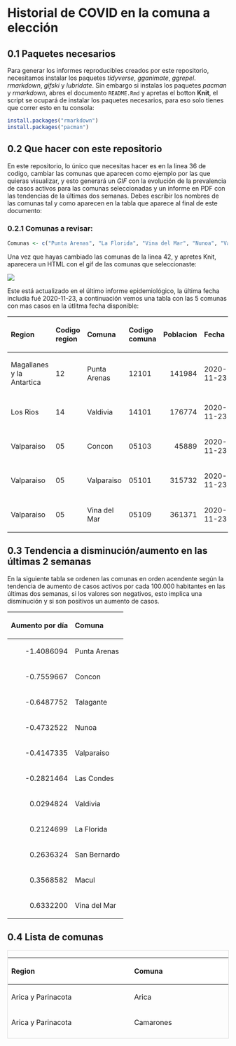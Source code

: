 Historial de COVID en la comuna a elección
================

## 0.1 Paquetes necesarios

Para generar los informes reproducibles creados por este repositorio,
necesitamos instalar los paquetes *tidyverse*, *gganimate*, *ggrepel*.
*rmarkdown*, *gifski* y *lubridate*. Sin embargo si instalas los
paquetes *pacman* y *rmarkdown*, abres el documento `README.Rmd` y
apretas el botton **Knit**, el script se ocupará de instalar los
paquetes necesarios, para eso solo tienes que correr esto en tu consola:

``` r
install.packages("rmarkdown")
install.packages("pacman")
```

## 0.2 Que hacer con este repositorio

En este repositorio, lo único que necesitas hacer es en la linea 36 de
codigo, cambiar las comunas que aparecen como ejemplo por las que
quieras visualizar, y esto generará un *GIF* con la evolución de la
prevalencia de casos activos para las comunas seleccionadas y un informe
en PDF con las tendencias de la últimas dos semanas. Debes escribir los
nombres de las comunas tal y como aparecen en la tabla que aparece al
final de este
documento:

### 0.2.1 Comunas a revisar:

``` r
Comunas <- c("Punta Arenas", "La Florida", "Vina del Mar", "Nunoa", "Valparaiso", "Concon", "Talagante", "San Bernardo", "Macul", "Las Condes", "Valdivia")
```

Una vez que hayas cambiado las comunas de la linea 42, y apretes Knit,
aparecera un HTML con el gif de las comunas que seleccionaste:

![](README_files/figure-gfm/GIF-1.gif)<!-- -->

Este está actualizado en el último informe epidemiológico, la última
fecha includia fué 2020-11-23, a continuación vemos una tabla con las 5
comunas con mas casos en la útlitma fecha
disponible:

<table class="table table-striped table-hover" style="margin-left: auto; margin-right: auto;">

<thead>

<tr>

<th style="text-align:left;">

Region

</th>

<th style="text-align:left;">

Codigo region

</th>

<th style="text-align:left;">

Comuna

</th>

<th style="text-align:left;">

Codigo comuna

</th>

<th style="text-align:right;">

Poblacion

</th>

<th style="text-align:left;">

Fecha

</th>

<th style="text-align:right;">

Activos

</th>

<th style="text-align:right;">

Activos\_por\_100.000

</th>

</tr>

</thead>

<tbody>

<tr>

<td style="text-align:left;">

Magallanes y la Antartica

</td>

<td style="text-align:left;">

12

</td>

<td style="text-align:left;">

Punta Arenas

</td>

<td style="text-align:left;">

12101

</td>

<td style="text-align:right;">

141984

</td>

<td style="text-align:left;">

2020-11-23

</td>

<td style="text-align:right;">

371

</td>

<td style="text-align:right;">

261.29705

</td>

</tr>

<tr>

<td style="text-align:left;">

Los Rios

</td>

<td style="text-align:left;">

14

</td>

<td style="text-align:left;">

Valdivia

</td>

<td style="text-align:left;">

14101

</td>

<td style="text-align:right;">

176774

</td>

<td style="text-align:left;">

2020-11-23

</td>

<td style="text-align:right;">

339

</td>

<td style="text-align:right;">

191.77028

</td>

</tr>

<tr>

<td style="text-align:left;">

Valparaiso

</td>

<td style="text-align:left;">

05

</td>

<td style="text-align:left;">

Concon

</td>

<td style="text-align:left;">

05103

</td>

<td style="text-align:right;">

45889

</td>

<td style="text-align:left;">

2020-11-23

</td>

<td style="text-align:right;">

28

</td>

<td style="text-align:right;">

61.01680

</td>

</tr>

<tr>

<td style="text-align:left;">

Valparaiso

</td>

<td style="text-align:left;">

05

</td>

<td style="text-align:left;">

Valparaiso

</td>

<td style="text-align:left;">

05101

</td>

<td style="text-align:right;">

315732

</td>

<td style="text-align:left;">

2020-11-23

</td>

<td style="text-align:right;">

159

</td>

<td style="text-align:right;">

50.35917

</td>

</tr>

<tr>

<td style="text-align:left;">

Valparaiso

</td>

<td style="text-align:left;">

05

</td>

<td style="text-align:left;">

Vina del Mar

</td>

<td style="text-align:left;">

05109

</td>

<td style="text-align:right;">

361371

</td>

<td style="text-align:left;">

2020-11-23

</td>

<td style="text-align:right;">

165

</td>

<td style="text-align:right;">

45.65945

</td>

</tr>

</tbody>

</table>

## 0.3 Tendencia a disminución/aumento en las últimas 2 semanas

En la siguiente tabla se ordenen las comunas en orden acendente según la
tendencia de aumento de casos activos por cada 100.000 habitantes en las
últimas dos semanas, si los valores son negativos, esto implica una
disminución y si son positivos un aumento de casos.

<table>

<thead>

<tr>

<th style="text-align:right;">

Aumento por día

</th>

<th style="text-align:left;">

Comuna

</th>

</tr>

</thead>

<tbody>

<tr>

<td style="text-align:right;">

\-1.4086094

</td>

<td style="text-align:left;">

Punta Arenas

</td>

</tr>

<tr>

<td style="text-align:right;">

\-0.7559667

</td>

<td style="text-align:left;">

Concon

</td>

</tr>

<tr>

<td style="text-align:right;">

\-0.6487752

</td>

<td style="text-align:left;">

Talagante

</td>

</tr>

<tr>

<td style="text-align:right;">

\-0.4732522

</td>

<td style="text-align:left;">

Nunoa

</td>

</tr>

<tr>

<td style="text-align:right;">

\-0.4147335

</td>

<td style="text-align:left;">

Valparaiso

</td>

</tr>

<tr>

<td style="text-align:right;">

\-0.2821464

</td>

<td style="text-align:left;">

Las Condes

</td>

</tr>

<tr>

<td style="text-align:right;">

0.0294824

</td>

<td style="text-align:left;">

Valdivia

</td>

</tr>

<tr>

<td style="text-align:right;">

0.2124699

</td>

<td style="text-align:left;">

La Florida

</td>

</tr>

<tr>

<td style="text-align:right;">

0.2636324

</td>

<td style="text-align:left;">

San Bernardo

</td>

</tr>

<tr>

<td style="text-align:right;">

0.3568582

</td>

<td style="text-align:left;">

Macul

</td>

</tr>

<tr>

<td style="text-align:right;">

0.6332200

</td>

<td style="text-align:left;">

Vina del
Mar

</td>

</tr>

</tbody>

</table>

## 0.4 Lista de comunas

<div style="border: 1px solid #ddd; padding: 0px; overflow-y: scroll; height:200px; overflow-x: scroll; width:100%;  margin-left: auto; margin-right: auto;" class="table table-striped table-hover">

<table class="table table-striped table-hover" style="margin-left: auto; margin-right: auto;">

<thead>

<tr>

<th style="text-align:left;position: sticky; top:0; background-color: #FFFFFF;">

Region

</th>

<th style="text-align:left;position: sticky; top:0; background-color: #FFFFFF;">

Comuna

</th>

</tr>

</thead>

<tbody>

<tr>

<td style="text-align:left;">

Arica y Parinacota

</td>

<td style="text-align:left;">

Arica

</td>

</tr>

<tr>

<td style="text-align:left;">

Arica y Parinacota

</td>

<td style="text-align:left;">

Camarones

</td>

</tr>

<tr>

<td style="text-align:left;">

Arica y Parinacota

</td>

<td style="text-align:left;">

General Lagos

</td>

</tr>

<tr>

<td style="text-align:left;">

Arica y Parinacota

</td>

<td style="text-align:left;">

Putre

</td>

</tr>

<tr>

<td style="text-align:left;">

Arica y Parinacota

</td>

<td style="text-align:left;">

Desconocido Arica y Parinacota

</td>

</tr>

<tr>

<td style="text-align:left;">

Tarapaca

</td>

<td style="text-align:left;">

Alto Hospicio

</td>

</tr>

<tr>

<td style="text-align:left;">

Tarapaca

</td>

<td style="text-align:left;">

Camina

</td>

</tr>

<tr>

<td style="text-align:left;">

Tarapaca

</td>

<td style="text-align:left;">

Colchane

</td>

</tr>

<tr>

<td style="text-align:left;">

Tarapaca

</td>

<td style="text-align:left;">

Huara

</td>

</tr>

<tr>

<td style="text-align:left;">

Tarapaca

</td>

<td style="text-align:left;">

Iquique

</td>

</tr>

<tr>

<td style="text-align:left;">

Tarapaca

</td>

<td style="text-align:left;">

Pica

</td>

</tr>

<tr>

<td style="text-align:left;">

Tarapaca

</td>

<td style="text-align:left;">

Pozo Almonte

</td>

</tr>

<tr>

<td style="text-align:left;">

Tarapaca

</td>

<td style="text-align:left;">

Desconocido Tarapaca

</td>

</tr>

<tr>

<td style="text-align:left;">

Antofagasta

</td>

<td style="text-align:left;">

Antofagasta

</td>

</tr>

<tr>

<td style="text-align:left;">

Antofagasta

</td>

<td style="text-align:left;">

Calama

</td>

</tr>

<tr>

<td style="text-align:left;">

Antofagasta

</td>

<td style="text-align:left;">

Maria Elena

</td>

</tr>

<tr>

<td style="text-align:left;">

Antofagasta

</td>

<td style="text-align:left;">

Mejillones

</td>

</tr>

<tr>

<td style="text-align:left;">

Antofagasta

</td>

<td style="text-align:left;">

Ollague

</td>

</tr>

<tr>

<td style="text-align:left;">

Antofagasta

</td>

<td style="text-align:left;">

San Pedro de Atacama

</td>

</tr>

<tr>

<td style="text-align:left;">

Antofagasta

</td>

<td style="text-align:left;">

Sierra Gorda

</td>

</tr>

<tr>

<td style="text-align:left;">

Antofagasta

</td>

<td style="text-align:left;">

Taltal

</td>

</tr>

<tr>

<td style="text-align:left;">

Antofagasta

</td>

<td style="text-align:left;">

Tocopilla

</td>

</tr>

<tr>

<td style="text-align:left;">

Antofagasta

</td>

<td style="text-align:left;">

Desconocido Antofagasta

</td>

</tr>

<tr>

<td style="text-align:left;">

Atacama

</td>

<td style="text-align:left;">

Alto del Carmen

</td>

</tr>

<tr>

<td style="text-align:left;">

Atacama

</td>

<td style="text-align:left;">

Caldera

</td>

</tr>

<tr>

<td style="text-align:left;">

Atacama

</td>

<td style="text-align:left;">

Chanaral

</td>

</tr>

<tr>

<td style="text-align:left;">

Atacama

</td>

<td style="text-align:left;">

Copiapo

</td>

</tr>

<tr>

<td style="text-align:left;">

Atacama

</td>

<td style="text-align:left;">

Diego de Almagro

</td>

</tr>

<tr>

<td style="text-align:left;">

Atacama

</td>

<td style="text-align:left;">

Freirina

</td>

</tr>

<tr>

<td style="text-align:left;">

Atacama

</td>

<td style="text-align:left;">

Huasco

</td>

</tr>

<tr>

<td style="text-align:left;">

Atacama

</td>

<td style="text-align:left;">

Tierra Amarilla

</td>

</tr>

<tr>

<td style="text-align:left;">

Atacama

</td>

<td style="text-align:left;">

Vallenar

</td>

</tr>

<tr>

<td style="text-align:left;">

Atacama

</td>

<td style="text-align:left;">

Desconocido Atacama

</td>

</tr>

<tr>

<td style="text-align:left;">

Coquimbo

</td>

<td style="text-align:left;">

Andacollo

</td>

</tr>

<tr>

<td style="text-align:left;">

Coquimbo

</td>

<td style="text-align:left;">

Canela

</td>

</tr>

<tr>

<td style="text-align:left;">

Coquimbo

</td>

<td style="text-align:left;">

Combarbala

</td>

</tr>

<tr>

<td style="text-align:left;">

Coquimbo

</td>

<td style="text-align:left;">

Coquimbo

</td>

</tr>

<tr>

<td style="text-align:left;">

Coquimbo

</td>

<td style="text-align:left;">

Illapel

</td>

</tr>

<tr>

<td style="text-align:left;">

Coquimbo

</td>

<td style="text-align:left;">

La Higuera

</td>

</tr>

<tr>

<td style="text-align:left;">

Coquimbo

</td>

<td style="text-align:left;">

La Serena

</td>

</tr>

<tr>

<td style="text-align:left;">

Coquimbo

</td>

<td style="text-align:left;">

Los Vilos

</td>

</tr>

<tr>

<td style="text-align:left;">

Coquimbo

</td>

<td style="text-align:left;">

Monte Patria

</td>

</tr>

<tr>

<td style="text-align:left;">

Coquimbo

</td>

<td style="text-align:left;">

Ovalle

</td>

</tr>

<tr>

<td style="text-align:left;">

Coquimbo

</td>

<td style="text-align:left;">

Paiguano

</td>

</tr>

<tr>

<td style="text-align:left;">

Coquimbo

</td>

<td style="text-align:left;">

Punitaqui

</td>

</tr>

<tr>

<td style="text-align:left;">

Coquimbo

</td>

<td style="text-align:left;">

Rio Hurtado

</td>

</tr>

<tr>

<td style="text-align:left;">

Coquimbo

</td>

<td style="text-align:left;">

Salamanca

</td>

</tr>

<tr>

<td style="text-align:left;">

Coquimbo

</td>

<td style="text-align:left;">

Vicuna

</td>

</tr>

<tr>

<td style="text-align:left;">

Coquimbo

</td>

<td style="text-align:left;">

Desconocido Coquimbo

</td>

</tr>

<tr>

<td style="text-align:left;">

Valparaiso

</td>

<td style="text-align:left;">

Algarrobo

</td>

</tr>

<tr>

<td style="text-align:left;">

Valparaiso

</td>

<td style="text-align:left;">

Cabildo

</td>

</tr>

<tr>

<td style="text-align:left;">

Valparaiso

</td>

<td style="text-align:left;">

Calera

</td>

</tr>

<tr>

<td style="text-align:left;">

Valparaiso

</td>

<td style="text-align:left;">

Calle Larga

</td>

</tr>

<tr>

<td style="text-align:left;">

Valparaiso

</td>

<td style="text-align:left;">

Cartagena

</td>

</tr>

<tr>

<td style="text-align:left;">

Valparaiso

</td>

<td style="text-align:left;">

Casablanca

</td>

</tr>

<tr>

<td style="text-align:left;">

Valparaiso

</td>

<td style="text-align:left;">

Catemu

</td>

</tr>

<tr>

<td style="text-align:left;">

Valparaiso

</td>

<td style="text-align:left;">

Concon

</td>

</tr>

<tr>

<td style="text-align:left;">

Valparaiso

</td>

<td style="text-align:left;">

El Quisco

</td>

</tr>

<tr>

<td style="text-align:left;">

Valparaiso

</td>

<td style="text-align:left;">

El Tabo

</td>

</tr>

<tr>

<td style="text-align:left;">

Valparaiso

</td>

<td style="text-align:left;">

Hijuelas

</td>

</tr>

<tr>

<td style="text-align:left;">

Valparaiso

</td>

<td style="text-align:left;">

Isla de Pascua

</td>

</tr>

<tr>

<td style="text-align:left;">

Valparaiso

</td>

<td style="text-align:left;">

Juan Fernandez

</td>

</tr>

<tr>

<td style="text-align:left;">

Valparaiso

</td>

<td style="text-align:left;">

La Cruz

</td>

</tr>

<tr>

<td style="text-align:left;">

Valparaiso

</td>

<td style="text-align:left;">

La Ligua

</td>

</tr>

<tr>

<td style="text-align:left;">

Valparaiso

</td>

<td style="text-align:left;">

Limache

</td>

</tr>

<tr>

<td style="text-align:left;">

Valparaiso

</td>

<td style="text-align:left;">

Llaillay

</td>

</tr>

<tr>

<td style="text-align:left;">

Valparaiso

</td>

<td style="text-align:left;">

Los Andes

</td>

</tr>

<tr>

<td style="text-align:left;">

Valparaiso

</td>

<td style="text-align:left;">

Nogales

</td>

</tr>

<tr>

<td style="text-align:left;">

Valparaiso

</td>

<td style="text-align:left;">

Olmue

</td>

</tr>

<tr>

<td style="text-align:left;">

Valparaiso

</td>

<td style="text-align:left;">

Panquehue

</td>

</tr>

<tr>

<td style="text-align:left;">

Valparaiso

</td>

<td style="text-align:left;">

Papudo

</td>

</tr>

<tr>

<td style="text-align:left;">

Valparaiso

</td>

<td style="text-align:left;">

Petorca

</td>

</tr>

<tr>

<td style="text-align:left;">

Valparaiso

</td>

<td style="text-align:left;">

Puchuncavi

</td>

</tr>

<tr>

<td style="text-align:left;">

Valparaiso

</td>

<td style="text-align:left;">

Putaendo

</td>

</tr>

<tr>

<td style="text-align:left;">

Valparaiso

</td>

<td style="text-align:left;">

Quillota

</td>

</tr>

<tr>

<td style="text-align:left;">

Valparaiso

</td>

<td style="text-align:left;">

Quilpue

</td>

</tr>

<tr>

<td style="text-align:left;">

Valparaiso

</td>

<td style="text-align:left;">

Quintero

</td>

</tr>

<tr>

<td style="text-align:left;">

Valparaiso

</td>

<td style="text-align:left;">

Rinconada

</td>

</tr>

<tr>

<td style="text-align:left;">

Valparaiso

</td>

<td style="text-align:left;">

San Antonio

</td>

</tr>

<tr>

<td style="text-align:left;">

Valparaiso

</td>

<td style="text-align:left;">

San Esteban

</td>

</tr>

<tr>

<td style="text-align:left;">

Valparaiso

</td>

<td style="text-align:left;">

San Felipe

</td>

</tr>

<tr>

<td style="text-align:left;">

Valparaiso

</td>

<td style="text-align:left;">

Santa Maria

</td>

</tr>

<tr>

<td style="text-align:left;">

Valparaiso

</td>

<td style="text-align:left;">

Santo Domingo

</td>

</tr>

<tr>

<td style="text-align:left;">

Valparaiso

</td>

<td style="text-align:left;">

Valparaiso

</td>

</tr>

<tr>

<td style="text-align:left;">

Valparaiso

</td>

<td style="text-align:left;">

Villa Alemana

</td>

</tr>

<tr>

<td style="text-align:left;">

Valparaiso

</td>

<td style="text-align:left;">

Vina del Mar

</td>

</tr>

<tr>

<td style="text-align:left;">

Valparaiso

</td>

<td style="text-align:left;">

Zapallar

</td>

</tr>

<tr>

<td style="text-align:left;">

Valparaiso

</td>

<td style="text-align:left;">

Desconocido Valparaiso

</td>

</tr>

<tr>

<td style="text-align:left;">

Metropolitana

</td>

<td style="text-align:left;">

Alhue

</td>

</tr>

<tr>

<td style="text-align:left;">

Metropolitana

</td>

<td style="text-align:left;">

Buin

</td>

</tr>

<tr>

<td style="text-align:left;">

Metropolitana

</td>

<td style="text-align:left;">

Calera de Tango

</td>

</tr>

<tr>

<td style="text-align:left;">

Metropolitana

</td>

<td style="text-align:left;">

Cerrillos

</td>

</tr>

<tr>

<td style="text-align:left;">

Metropolitana

</td>

<td style="text-align:left;">

Cerro Navia

</td>

</tr>

<tr>

<td style="text-align:left;">

Metropolitana

</td>

<td style="text-align:left;">

Colina

</td>

</tr>

<tr>

<td style="text-align:left;">

Metropolitana

</td>

<td style="text-align:left;">

Conchali

</td>

</tr>

<tr>

<td style="text-align:left;">

Metropolitana

</td>

<td style="text-align:left;">

Curacavi

</td>

</tr>

<tr>

<td style="text-align:left;">

Metropolitana

</td>

<td style="text-align:left;">

El Bosque

</td>

</tr>

<tr>

<td style="text-align:left;">

Metropolitana

</td>

<td style="text-align:left;">

El Monte

</td>

</tr>

<tr>

<td style="text-align:left;">

Metropolitana

</td>

<td style="text-align:left;">

Estacion Central

</td>

</tr>

<tr>

<td style="text-align:left;">

Metropolitana

</td>

<td style="text-align:left;">

Huechuraba

</td>

</tr>

<tr>

<td style="text-align:left;">

Metropolitana

</td>

<td style="text-align:left;">

Independencia

</td>

</tr>

<tr>

<td style="text-align:left;">

Metropolitana

</td>

<td style="text-align:left;">

Isla de Maipo

</td>

</tr>

<tr>

<td style="text-align:left;">

Metropolitana

</td>

<td style="text-align:left;">

La Cisterna

</td>

</tr>

<tr>

<td style="text-align:left;">

Metropolitana

</td>

<td style="text-align:left;">

La Florida

</td>

</tr>

<tr>

<td style="text-align:left;">

Metropolitana

</td>

<td style="text-align:left;">

La Granja

</td>

</tr>

<tr>

<td style="text-align:left;">

Metropolitana

</td>

<td style="text-align:left;">

La Pintana

</td>

</tr>

<tr>

<td style="text-align:left;">

Metropolitana

</td>

<td style="text-align:left;">

La Reina

</td>

</tr>

<tr>

<td style="text-align:left;">

Metropolitana

</td>

<td style="text-align:left;">

Lampa

</td>

</tr>

<tr>

<td style="text-align:left;">

Metropolitana

</td>

<td style="text-align:left;">

Las Condes

</td>

</tr>

<tr>

<td style="text-align:left;">

Metropolitana

</td>

<td style="text-align:left;">

Lo Barnechea

</td>

</tr>

<tr>

<td style="text-align:left;">

Metropolitana

</td>

<td style="text-align:left;">

Lo Espejo

</td>

</tr>

<tr>

<td style="text-align:left;">

Metropolitana

</td>

<td style="text-align:left;">

Lo Prado

</td>

</tr>

<tr>

<td style="text-align:left;">

Metropolitana

</td>

<td style="text-align:left;">

Macul

</td>

</tr>

<tr>

<td style="text-align:left;">

Metropolitana

</td>

<td style="text-align:left;">

Maipu

</td>

</tr>

<tr>

<td style="text-align:left;">

Metropolitana

</td>

<td style="text-align:left;">

Maria Pinto

</td>

</tr>

<tr>

<td style="text-align:left;">

Metropolitana

</td>

<td style="text-align:left;">

Melipilla

</td>

</tr>

<tr>

<td style="text-align:left;">

Metropolitana

</td>

<td style="text-align:left;">

Nunoa

</td>

</tr>

<tr>

<td style="text-align:left;">

Metropolitana

</td>

<td style="text-align:left;">

Padre Hurtado

</td>

</tr>

<tr>

<td style="text-align:left;">

Metropolitana

</td>

<td style="text-align:left;">

Paine

</td>

</tr>

<tr>

<td style="text-align:left;">

Metropolitana

</td>

<td style="text-align:left;">

Pedro Aguirre Cerda

</td>

</tr>

<tr>

<td style="text-align:left;">

Metropolitana

</td>

<td style="text-align:left;">

Penaflor

</td>

</tr>

<tr>

<td style="text-align:left;">

Metropolitana

</td>

<td style="text-align:left;">

Penalolen

</td>

</tr>

<tr>

<td style="text-align:left;">

Metropolitana

</td>

<td style="text-align:left;">

Pirque

</td>

</tr>

<tr>

<td style="text-align:left;">

Metropolitana

</td>

<td style="text-align:left;">

Providencia

</td>

</tr>

<tr>

<td style="text-align:left;">

Metropolitana

</td>

<td style="text-align:left;">

Pudahuel

</td>

</tr>

<tr>

<td style="text-align:left;">

Metropolitana

</td>

<td style="text-align:left;">

Puente Alto

</td>

</tr>

<tr>

<td style="text-align:left;">

Metropolitana

</td>

<td style="text-align:left;">

Quilicura

</td>

</tr>

<tr>

<td style="text-align:left;">

Metropolitana

</td>

<td style="text-align:left;">

Quinta Normal

</td>

</tr>

<tr>

<td style="text-align:left;">

Metropolitana

</td>

<td style="text-align:left;">

Recoleta

</td>

</tr>

<tr>

<td style="text-align:left;">

Metropolitana

</td>

<td style="text-align:left;">

Renca

</td>

</tr>

<tr>

<td style="text-align:left;">

Metropolitana

</td>

<td style="text-align:left;">

San Bernardo

</td>

</tr>

<tr>

<td style="text-align:left;">

Metropolitana

</td>

<td style="text-align:left;">

San Joaquin

</td>

</tr>

<tr>

<td style="text-align:left;">

Metropolitana

</td>

<td style="text-align:left;">

San Jose de Maipo

</td>

</tr>

<tr>

<td style="text-align:left;">

Metropolitana

</td>

<td style="text-align:left;">

San Miguel

</td>

</tr>

<tr>

<td style="text-align:left;">

Metropolitana

</td>

<td style="text-align:left;">

San Pedro

</td>

</tr>

<tr>

<td style="text-align:left;">

Metropolitana

</td>

<td style="text-align:left;">

San Ramon

</td>

</tr>

<tr>

<td style="text-align:left;">

Metropolitana

</td>

<td style="text-align:left;">

Santiago

</td>

</tr>

<tr>

<td style="text-align:left;">

Metropolitana

</td>

<td style="text-align:left;">

Talagante

</td>

</tr>

<tr>

<td style="text-align:left;">

Metropolitana

</td>

<td style="text-align:left;">

Tiltil

</td>

</tr>

<tr>

<td style="text-align:left;">

Metropolitana

</td>

<td style="text-align:left;">

Vitacura

</td>

</tr>

<tr>

<td style="text-align:left;">

Metropolitana

</td>

<td style="text-align:left;">

Desconocido Metropolitana

</td>

</tr>

<tr>

<td style="text-align:left;">

Del Libertador General Bernardo O’Higgins

</td>

<td style="text-align:left;">

Chepica

</td>

</tr>

<tr>

<td style="text-align:left;">

Del Libertador General Bernardo O’Higgins

</td>

<td style="text-align:left;">

Chimbarongo

</td>

</tr>

<tr>

<td style="text-align:left;">

Del Libertador General Bernardo O’Higgins

</td>

<td style="text-align:left;">

Codegua

</td>

</tr>

<tr>

<td style="text-align:left;">

Del Libertador General Bernardo O’Higgins

</td>

<td style="text-align:left;">

Coinco

</td>

</tr>

<tr>

<td style="text-align:left;">

Del Libertador General Bernardo O’Higgins

</td>

<td style="text-align:left;">

Coltauco

</td>

</tr>

<tr>

<td style="text-align:left;">

Del Libertador General Bernardo O’Higgins

</td>

<td style="text-align:left;">

Donihue

</td>

</tr>

<tr>

<td style="text-align:left;">

Del Libertador General Bernardo O’Higgins

</td>

<td style="text-align:left;">

Graneros

</td>

</tr>

<tr>

<td style="text-align:left;">

Del Libertador General Bernardo O’Higgins

</td>

<td style="text-align:left;">

La Estrella

</td>

</tr>

<tr>

<td style="text-align:left;">

Del Libertador General Bernardo O’Higgins

</td>

<td style="text-align:left;">

Las Cabras

</td>

</tr>

<tr>

<td style="text-align:left;">

Del Libertador General Bernardo O’Higgins

</td>

<td style="text-align:left;">

Litueche

</td>

</tr>

<tr>

<td style="text-align:left;">

Del Libertador General Bernardo O’Higgins

</td>

<td style="text-align:left;">

Lolol

</td>

</tr>

<tr>

<td style="text-align:left;">

Del Libertador General Bernardo O’Higgins

</td>

<td style="text-align:left;">

Machali

</td>

</tr>

<tr>

<td style="text-align:left;">

Del Libertador General Bernardo O’Higgins

</td>

<td style="text-align:left;">

Malloa

</td>

</tr>

<tr>

<td style="text-align:left;">

Del Libertador General Bernardo O’Higgins

</td>

<td style="text-align:left;">

Marchihue

</td>

</tr>

<tr>

<td style="text-align:left;">

Del Libertador General Bernardo O’Higgins

</td>

<td style="text-align:left;">

Mostazal

</td>

</tr>

<tr>

<td style="text-align:left;">

Del Libertador General Bernardo O’Higgins

</td>

<td style="text-align:left;">

Nancagua

</td>

</tr>

<tr>

<td style="text-align:left;">

Del Libertador General Bernardo O’Higgins

</td>

<td style="text-align:left;">

Navidad

</td>

</tr>

<tr>

<td style="text-align:left;">

Del Libertador General Bernardo O’Higgins

</td>

<td style="text-align:left;">

Olivar

</td>

</tr>

<tr>

<td style="text-align:left;">

Del Libertador General Bernardo O’Higgins

</td>

<td style="text-align:left;">

Palmilla

</td>

</tr>

<tr>

<td style="text-align:left;">

Del Libertador General Bernardo O’Higgins

</td>

<td style="text-align:left;">

Paredones

</td>

</tr>

<tr>

<td style="text-align:left;">

Del Libertador General Bernardo O’Higgins

</td>

<td style="text-align:left;">

Peralillo

</td>

</tr>

<tr>

<td style="text-align:left;">

Del Libertador General Bernardo O’Higgins

</td>

<td style="text-align:left;">

Peumo

</td>

</tr>

<tr>

<td style="text-align:left;">

Del Libertador General Bernardo O’Higgins

</td>

<td style="text-align:left;">

Pichidegua

</td>

</tr>

<tr>

<td style="text-align:left;">

Del Libertador General Bernardo O’Higgins

</td>

<td style="text-align:left;">

Pichilemu

</td>

</tr>

<tr>

<td style="text-align:left;">

Del Libertador General Bernardo O’Higgins

</td>

<td style="text-align:left;">

Placilla

</td>

</tr>

<tr>

<td style="text-align:left;">

Del Libertador General Bernardo O’Higgins

</td>

<td style="text-align:left;">

Pumanque

</td>

</tr>

<tr>

<td style="text-align:left;">

Del Libertador General Bernardo O’Higgins

</td>

<td style="text-align:left;">

Quinta de Tilcoco

</td>

</tr>

<tr>

<td style="text-align:left;">

Del Libertador General Bernardo O’Higgins

</td>

<td style="text-align:left;">

Rancagua

</td>

</tr>

<tr>

<td style="text-align:left;">

Del Libertador General Bernardo O’Higgins

</td>

<td style="text-align:left;">

Rengo

</td>

</tr>

<tr>

<td style="text-align:left;">

Del Libertador General Bernardo O’Higgins

</td>

<td style="text-align:left;">

Requinoa

</td>

</tr>

<tr>

<td style="text-align:left;">

Del Libertador General Bernardo O’Higgins

</td>

<td style="text-align:left;">

San Fernando

</td>

</tr>

<tr>

<td style="text-align:left;">

Del Libertador General Bernardo O’Higgins

</td>

<td style="text-align:left;">

San Vicente

</td>

</tr>

<tr>

<td style="text-align:left;">

Del Libertador General Bernardo O’Higgins

</td>

<td style="text-align:left;">

Santa Cruz

</td>

</tr>

<tr>

<td style="text-align:left;">

Del Libertador General Bernardo O’Higgins

</td>

<td style="text-align:left;">

Desconocido O’Higgins

</td>

</tr>

<tr>

<td style="text-align:left;">

Maule

</td>

<td style="text-align:left;">

Cauquenes

</td>

</tr>

<tr>

<td style="text-align:left;">

Maule

</td>

<td style="text-align:left;">

Chanco

</td>

</tr>

<tr>

<td style="text-align:left;">

Maule

</td>

<td style="text-align:left;">

Colbun

</td>

</tr>

<tr>

<td style="text-align:left;">

Maule

</td>

<td style="text-align:left;">

Constitucion

</td>

</tr>

<tr>

<td style="text-align:left;">

Maule

</td>

<td style="text-align:left;">

Curepto

</td>

</tr>

<tr>

<td style="text-align:left;">

Maule

</td>

<td style="text-align:left;">

Curico

</td>

</tr>

<tr>

<td style="text-align:left;">

Maule

</td>

<td style="text-align:left;">

Empedrado

</td>

</tr>

<tr>

<td style="text-align:left;">

Maule

</td>

<td style="text-align:left;">

Hualane

</td>

</tr>

<tr>

<td style="text-align:left;">

Maule

</td>

<td style="text-align:left;">

Licanten

</td>

</tr>

<tr>

<td style="text-align:left;">

Maule

</td>

<td style="text-align:left;">

Linares

</td>

</tr>

<tr>

<td style="text-align:left;">

Maule

</td>

<td style="text-align:left;">

Longavi

</td>

</tr>

<tr>

<td style="text-align:left;">

Maule

</td>

<td style="text-align:left;">

Maule

</td>

</tr>

<tr>

<td style="text-align:left;">

Maule

</td>

<td style="text-align:left;">

Molina

</td>

</tr>

<tr>

<td style="text-align:left;">

Maule

</td>

<td style="text-align:left;">

Parral

</td>

</tr>

<tr>

<td style="text-align:left;">

Maule

</td>

<td style="text-align:left;">

Pelarco

</td>

</tr>

<tr>

<td style="text-align:left;">

Maule

</td>

<td style="text-align:left;">

Pelluhue

</td>

</tr>

<tr>

<td style="text-align:left;">

Maule

</td>

<td style="text-align:left;">

Pencahue

</td>

</tr>

<tr>

<td style="text-align:left;">

Maule

</td>

<td style="text-align:left;">

Rauco

</td>

</tr>

<tr>

<td style="text-align:left;">

Maule

</td>

<td style="text-align:left;">

Retiro

</td>

</tr>

<tr>

<td style="text-align:left;">

Maule

</td>

<td style="text-align:left;">

Rio Claro

</td>

</tr>

<tr>

<td style="text-align:left;">

Maule

</td>

<td style="text-align:left;">

Romeral

</td>

</tr>

<tr>

<td style="text-align:left;">

Maule

</td>

<td style="text-align:left;">

Sagrada Familia

</td>

</tr>

<tr>

<td style="text-align:left;">

Maule

</td>

<td style="text-align:left;">

San Clemente

</td>

</tr>

<tr>

<td style="text-align:left;">

Maule

</td>

<td style="text-align:left;">

San Javier

</td>

</tr>

<tr>

<td style="text-align:left;">

Maule

</td>

<td style="text-align:left;">

San Rafael

</td>

</tr>

<tr>

<td style="text-align:left;">

Maule

</td>

<td style="text-align:left;">

Talca

</td>

</tr>

<tr>

<td style="text-align:left;">

Maule

</td>

<td style="text-align:left;">

Teno

</td>

</tr>

<tr>

<td style="text-align:left;">

Maule

</td>

<td style="text-align:left;">

Vichuquen

</td>

</tr>

<tr>

<td style="text-align:left;">

Maule

</td>

<td style="text-align:left;">

Villa Alegre

</td>

</tr>

<tr>

<td style="text-align:left;">

Maule

</td>

<td style="text-align:left;">

Yerbas Buenas

</td>

</tr>

<tr>

<td style="text-align:left;">

Maule

</td>

<td style="text-align:left;">

Desconocido Maule

</td>

</tr>

<tr>

<td style="text-align:left;">

Nuble

</td>

<td style="text-align:left;">

Bulnes

</td>

</tr>

<tr>

<td style="text-align:left;">

Nuble

</td>

<td style="text-align:left;">

Chillan

</td>

</tr>

<tr>

<td style="text-align:left;">

Nuble

</td>

<td style="text-align:left;">

Chillan Viejo

</td>

</tr>

<tr>

<td style="text-align:left;">

Nuble

</td>

<td style="text-align:left;">

Cobquecura

</td>

</tr>

<tr>

<td style="text-align:left;">

Nuble

</td>

<td style="text-align:left;">

Coelemu

</td>

</tr>

<tr>

<td style="text-align:left;">

Nuble

</td>

<td style="text-align:left;">

Coihueco

</td>

</tr>

<tr>

<td style="text-align:left;">

Nuble

</td>

<td style="text-align:left;">

El Carmen

</td>

</tr>

<tr>

<td style="text-align:left;">

Nuble

</td>

<td style="text-align:left;">

Ninhue

</td>

</tr>

<tr>

<td style="text-align:left;">

Nuble

</td>

<td style="text-align:left;">

Niquen

</td>

</tr>

<tr>

<td style="text-align:left;">

Nuble

</td>

<td style="text-align:left;">

Pemuco

</td>

</tr>

<tr>

<td style="text-align:left;">

Nuble

</td>

<td style="text-align:left;">

Pinto

</td>

</tr>

<tr>

<td style="text-align:left;">

Nuble

</td>

<td style="text-align:left;">

Portezuelo

</td>

</tr>

<tr>

<td style="text-align:left;">

Nuble

</td>

<td style="text-align:left;">

Quillon

</td>

</tr>

<tr>

<td style="text-align:left;">

Nuble

</td>

<td style="text-align:left;">

Quirihue

</td>

</tr>

<tr>

<td style="text-align:left;">

Nuble

</td>

<td style="text-align:left;">

Ranquil

</td>

</tr>

<tr>

<td style="text-align:left;">

Nuble

</td>

<td style="text-align:left;">

San Carlos

</td>

</tr>

<tr>

<td style="text-align:left;">

Nuble

</td>

<td style="text-align:left;">

San Fabian

</td>

</tr>

<tr>

<td style="text-align:left;">

Nuble

</td>

<td style="text-align:left;">

San Ignacio

</td>

</tr>

<tr>

<td style="text-align:left;">

Nuble

</td>

<td style="text-align:left;">

San Nicolas

</td>

</tr>

<tr>

<td style="text-align:left;">

Nuble

</td>

<td style="text-align:left;">

Treguaco

</td>

</tr>

<tr>

<td style="text-align:left;">

Nuble

</td>

<td style="text-align:left;">

Yungay

</td>

</tr>

<tr>

<td style="text-align:left;">

Nuble

</td>

<td style="text-align:left;">

Desconocido Nuble

</td>

</tr>

<tr>

<td style="text-align:left;">

Biobio

</td>

<td style="text-align:left;">

Alto Biobio

</td>

</tr>

<tr>

<td style="text-align:left;">

Biobio

</td>

<td style="text-align:left;">

Antuco

</td>

</tr>

<tr>

<td style="text-align:left;">

Biobio

</td>

<td style="text-align:left;">

Arauco

</td>

</tr>

<tr>

<td style="text-align:left;">

Biobio

</td>

<td style="text-align:left;">

Cabrero

</td>

</tr>

<tr>

<td style="text-align:left;">

Biobio

</td>

<td style="text-align:left;">

Canete

</td>

</tr>

<tr>

<td style="text-align:left;">

Biobio

</td>

<td style="text-align:left;">

Chiguayante

</td>

</tr>

<tr>

<td style="text-align:left;">

Biobio

</td>

<td style="text-align:left;">

Concepcion

</td>

</tr>

<tr>

<td style="text-align:left;">

Biobio

</td>

<td style="text-align:left;">

Contulmo

</td>

</tr>

<tr>

<td style="text-align:left;">

Biobio

</td>

<td style="text-align:left;">

Coronel

</td>

</tr>

<tr>

<td style="text-align:left;">

Biobio

</td>

<td style="text-align:left;">

Curanilahue

</td>

</tr>

<tr>

<td style="text-align:left;">

Biobio

</td>

<td style="text-align:left;">

Florida

</td>

</tr>

<tr>

<td style="text-align:left;">

Biobio

</td>

<td style="text-align:left;">

Hualpen

</td>

</tr>

<tr>

<td style="text-align:left;">

Biobio

</td>

<td style="text-align:left;">

Hualqui

</td>

</tr>

<tr>

<td style="text-align:left;">

Biobio

</td>

<td style="text-align:left;">

Laja

</td>

</tr>

<tr>

<td style="text-align:left;">

Biobio

</td>

<td style="text-align:left;">

Lebu

</td>

</tr>

<tr>

<td style="text-align:left;">

Biobio

</td>

<td style="text-align:left;">

Los Alamos

</td>

</tr>

<tr>

<td style="text-align:left;">

Biobio

</td>

<td style="text-align:left;">

Los Angeles

</td>

</tr>

<tr>

<td style="text-align:left;">

Biobio

</td>

<td style="text-align:left;">

Lota

</td>

</tr>

<tr>

<td style="text-align:left;">

Biobio

</td>

<td style="text-align:left;">

Mulchen

</td>

</tr>

<tr>

<td style="text-align:left;">

Biobio

</td>

<td style="text-align:left;">

Nacimiento

</td>

</tr>

<tr>

<td style="text-align:left;">

Biobio

</td>

<td style="text-align:left;">

Negrete

</td>

</tr>

<tr>

<td style="text-align:left;">

Biobio

</td>

<td style="text-align:left;">

Penco

</td>

</tr>

<tr>

<td style="text-align:left;">

Biobio

</td>

<td style="text-align:left;">

Quilaco

</td>

</tr>

<tr>

<td style="text-align:left;">

Biobio

</td>

<td style="text-align:left;">

Quilleco

</td>

</tr>

<tr>

<td style="text-align:left;">

Biobio

</td>

<td style="text-align:left;">

San Pedro de la Paz

</td>

</tr>

<tr>

<td style="text-align:left;">

Biobio

</td>

<td style="text-align:left;">

San Rosendo

</td>

</tr>

<tr>

<td style="text-align:left;">

Biobio

</td>

<td style="text-align:left;">

Santa Barbara

</td>

</tr>

<tr>

<td style="text-align:left;">

Biobio

</td>

<td style="text-align:left;">

Santa Juana

</td>

</tr>

<tr>

<td style="text-align:left;">

Biobio

</td>

<td style="text-align:left;">

Talcahuano

</td>

</tr>

<tr>

<td style="text-align:left;">

Biobio

</td>

<td style="text-align:left;">

Tirua

</td>

</tr>

<tr>

<td style="text-align:left;">

Biobio

</td>

<td style="text-align:left;">

Tome

</td>

</tr>

<tr>

<td style="text-align:left;">

Biobio

</td>

<td style="text-align:left;">

Tucapel

</td>

</tr>

<tr>

<td style="text-align:left;">

Biobio

</td>

<td style="text-align:left;">

Yumbel

</td>

</tr>

<tr>

<td style="text-align:left;">

Biobio

</td>

<td style="text-align:left;">

Desconocido Biobio

</td>

</tr>

<tr>

<td style="text-align:left;">

La Araucania

</td>

<td style="text-align:left;">

Angol

</td>

</tr>

<tr>

<td style="text-align:left;">

La Araucania

</td>

<td style="text-align:left;">

Carahue

</td>

</tr>

<tr>

<td style="text-align:left;">

La Araucania

</td>

<td style="text-align:left;">

Cholchol

</td>

</tr>

<tr>

<td style="text-align:left;">

La Araucania

</td>

<td style="text-align:left;">

Collipulli

</td>

</tr>

<tr>

<td style="text-align:left;">

La Araucania

</td>

<td style="text-align:left;">

Cunco

</td>

</tr>

<tr>

<td style="text-align:left;">

La Araucania

</td>

<td style="text-align:left;">

Curacautin

</td>

</tr>

<tr>

<td style="text-align:left;">

La Araucania

</td>

<td style="text-align:left;">

Curarrehue

</td>

</tr>

<tr>

<td style="text-align:left;">

La Araucania

</td>

<td style="text-align:left;">

Ercilla

</td>

</tr>

<tr>

<td style="text-align:left;">

La Araucania

</td>

<td style="text-align:left;">

Freire

</td>

</tr>

<tr>

<td style="text-align:left;">

La Araucania

</td>

<td style="text-align:left;">

Galvarino

</td>

</tr>

<tr>

<td style="text-align:left;">

La Araucania

</td>

<td style="text-align:left;">

Gorbea

</td>

</tr>

<tr>

<td style="text-align:left;">

La Araucania

</td>

<td style="text-align:left;">

Lautaro

</td>

</tr>

<tr>

<td style="text-align:left;">

La Araucania

</td>

<td style="text-align:left;">

Loncoche

</td>

</tr>

<tr>

<td style="text-align:left;">

La Araucania

</td>

<td style="text-align:left;">

Lonquimay

</td>

</tr>

<tr>

<td style="text-align:left;">

La Araucania

</td>

<td style="text-align:left;">

Los Sauces

</td>

</tr>

<tr>

<td style="text-align:left;">

La Araucania

</td>

<td style="text-align:left;">

Lumaco

</td>

</tr>

<tr>

<td style="text-align:left;">

La Araucania

</td>

<td style="text-align:left;">

Melipeuco

</td>

</tr>

<tr>

<td style="text-align:left;">

La Araucania

</td>

<td style="text-align:left;">

Nueva Imperial

</td>

</tr>

<tr>

<td style="text-align:left;">

La Araucania

</td>

<td style="text-align:left;">

Padre Las Casas

</td>

</tr>

<tr>

<td style="text-align:left;">

La Araucania

</td>

<td style="text-align:left;">

Perquenco

</td>

</tr>

<tr>

<td style="text-align:left;">

La Araucania

</td>

<td style="text-align:left;">

Pitrufquen

</td>

</tr>

<tr>

<td style="text-align:left;">

La Araucania

</td>

<td style="text-align:left;">

Pucon

</td>

</tr>

<tr>

<td style="text-align:left;">

La Araucania

</td>

<td style="text-align:left;">

Puren

</td>

</tr>

<tr>

<td style="text-align:left;">

La Araucania

</td>

<td style="text-align:left;">

Renaico

</td>

</tr>

<tr>

<td style="text-align:left;">

La Araucania

</td>

<td style="text-align:left;">

Saavedra

</td>

</tr>

<tr>

<td style="text-align:left;">

La Araucania

</td>

<td style="text-align:left;">

Temuco

</td>

</tr>

<tr>

<td style="text-align:left;">

La Araucania

</td>

<td style="text-align:left;">

Teodoro Schmidt

</td>

</tr>

<tr>

<td style="text-align:left;">

La Araucania

</td>

<td style="text-align:left;">

Tolten

</td>

</tr>

<tr>

<td style="text-align:left;">

La Araucania

</td>

<td style="text-align:left;">

Traiguen

</td>

</tr>

<tr>

<td style="text-align:left;">

La Araucania

</td>

<td style="text-align:left;">

Victoria

</td>

</tr>

<tr>

<td style="text-align:left;">

La Araucania

</td>

<td style="text-align:left;">

Vilcun

</td>

</tr>

<tr>

<td style="text-align:left;">

La Araucania

</td>

<td style="text-align:left;">

Villarrica

</td>

</tr>

<tr>

<td style="text-align:left;">

La Araucania

</td>

<td style="text-align:left;">

Desconocido Araucania

</td>

</tr>

<tr>

<td style="text-align:left;">

Los Rios

</td>

<td style="text-align:left;">

Corral

</td>

</tr>

<tr>

<td style="text-align:left;">

Los Rios

</td>

<td style="text-align:left;">

Futrono

</td>

</tr>

<tr>

<td style="text-align:left;">

Los Rios

</td>

<td style="text-align:left;">

La Union

</td>

</tr>

<tr>

<td style="text-align:left;">

Los Rios

</td>

<td style="text-align:left;">

Lago Ranco

</td>

</tr>

<tr>

<td style="text-align:left;">

Los Rios

</td>

<td style="text-align:left;">

Lanco

</td>

</tr>

<tr>

<td style="text-align:left;">

Los Rios

</td>

<td style="text-align:left;">

Los Lagos

</td>

</tr>

<tr>

<td style="text-align:left;">

Los Rios

</td>

<td style="text-align:left;">

Mafil

</td>

</tr>

<tr>

<td style="text-align:left;">

Los Rios

</td>

<td style="text-align:left;">

Mariquina

</td>

</tr>

<tr>

<td style="text-align:left;">

Los Rios

</td>

<td style="text-align:left;">

Paillaco

</td>

</tr>

<tr>

<td style="text-align:left;">

Los Rios

</td>

<td style="text-align:left;">

Panguipulli

</td>

</tr>

<tr>

<td style="text-align:left;">

Los Rios

</td>

<td style="text-align:left;">

Rio Bueno

</td>

</tr>

<tr>

<td style="text-align:left;">

Los Rios

</td>

<td style="text-align:left;">

Valdivia

</td>

</tr>

<tr>

<td style="text-align:left;">

Los Rios

</td>

<td style="text-align:left;">

Desconocido Los Rios

</td>

</tr>

<tr>

<td style="text-align:left;">

Los Lagos

</td>

<td style="text-align:left;">

Ancud

</td>

</tr>

<tr>

<td style="text-align:left;">

Los Lagos

</td>

<td style="text-align:left;">

Calbuco

</td>

</tr>

<tr>

<td style="text-align:left;">

Los Lagos

</td>

<td style="text-align:left;">

Castro

</td>

</tr>

<tr>

<td style="text-align:left;">

Los Lagos

</td>

<td style="text-align:left;">

Chaiten

</td>

</tr>

<tr>

<td style="text-align:left;">

Los Lagos

</td>

<td style="text-align:left;">

Chonchi

</td>

</tr>

<tr>

<td style="text-align:left;">

Los Lagos

</td>

<td style="text-align:left;">

Cochamo

</td>

</tr>

<tr>

<td style="text-align:left;">

Los Lagos

</td>

<td style="text-align:left;">

Curaco de Velez

</td>

</tr>

<tr>

<td style="text-align:left;">

Los Lagos

</td>

<td style="text-align:left;">

Dalcahue

</td>

</tr>

<tr>

<td style="text-align:left;">

Los Lagos

</td>

<td style="text-align:left;">

Fresia

</td>

</tr>

<tr>

<td style="text-align:left;">

Los Lagos

</td>

<td style="text-align:left;">

Frutillar

</td>

</tr>

<tr>

<td style="text-align:left;">

Los Lagos

</td>

<td style="text-align:left;">

Futaleufu

</td>

</tr>

<tr>

<td style="text-align:left;">

Los Lagos

</td>

<td style="text-align:left;">

Hualaihue

</td>

</tr>

<tr>

<td style="text-align:left;">

Los Lagos

</td>

<td style="text-align:left;">

Llanquihue

</td>

</tr>

<tr>

<td style="text-align:left;">

Los Lagos

</td>

<td style="text-align:left;">

Los Muermos

</td>

</tr>

<tr>

<td style="text-align:left;">

Los Lagos

</td>

<td style="text-align:left;">

Maullin

</td>

</tr>

<tr>

<td style="text-align:left;">

Los Lagos

</td>

<td style="text-align:left;">

Osorno

</td>

</tr>

<tr>

<td style="text-align:left;">

Los Lagos

</td>

<td style="text-align:left;">

Palena

</td>

</tr>

<tr>

<td style="text-align:left;">

Los Lagos

</td>

<td style="text-align:left;">

Puerto Montt

</td>

</tr>

<tr>

<td style="text-align:left;">

Los Lagos

</td>

<td style="text-align:left;">

Puerto Octay

</td>

</tr>

<tr>

<td style="text-align:left;">

Los Lagos

</td>

<td style="text-align:left;">

Puerto Varas

</td>

</tr>

<tr>

<td style="text-align:left;">

Los Lagos

</td>

<td style="text-align:left;">

Puqueldon

</td>

</tr>

<tr>

<td style="text-align:left;">

Los Lagos

</td>

<td style="text-align:left;">

Purranque

</td>

</tr>

<tr>

<td style="text-align:left;">

Los Lagos

</td>

<td style="text-align:left;">

Puyehue

</td>

</tr>

<tr>

<td style="text-align:left;">

Los Lagos

</td>

<td style="text-align:left;">

Queilen

</td>

</tr>

<tr>

<td style="text-align:left;">

Los Lagos

</td>

<td style="text-align:left;">

Quellon

</td>

</tr>

<tr>

<td style="text-align:left;">

Los Lagos

</td>

<td style="text-align:left;">

Quemchi

</td>

</tr>

<tr>

<td style="text-align:left;">

Los Lagos

</td>

<td style="text-align:left;">

Quinchao

</td>

</tr>

<tr>

<td style="text-align:left;">

Los Lagos

</td>

<td style="text-align:left;">

Rio Negro

</td>

</tr>

<tr>

<td style="text-align:left;">

Los Lagos

</td>

<td style="text-align:left;">

San Juan de la Costa

</td>

</tr>

<tr>

<td style="text-align:left;">

Los Lagos

</td>

<td style="text-align:left;">

San Pablo

</td>

</tr>

<tr>

<td style="text-align:left;">

Los Lagos

</td>

<td style="text-align:left;">

Desconocido Los Lagos

</td>

</tr>

<tr>

<td style="text-align:left;">

Aysen

</td>

<td style="text-align:left;">

Aysen

</td>

</tr>

<tr>

<td style="text-align:left;">

Aysen

</td>

<td style="text-align:left;">

Chile Chico

</td>

</tr>

<tr>

<td style="text-align:left;">

Aysen

</td>

<td style="text-align:left;">

Cisnes

</td>

</tr>

<tr>

<td style="text-align:left;">

Aysen

</td>

<td style="text-align:left;">

Cochrane

</td>

</tr>

<tr>

<td style="text-align:left;">

Aysen

</td>

<td style="text-align:left;">

Coyhaique

</td>

</tr>

<tr>

<td style="text-align:left;">

Aysen

</td>

<td style="text-align:left;">

Guaitecas

</td>

</tr>

<tr>

<td style="text-align:left;">

Aysen

</td>

<td style="text-align:left;">

Lago Verde

</td>

</tr>

<tr>

<td style="text-align:left;">

Aysen

</td>

<td style="text-align:left;">

OHiggins

</td>

</tr>

<tr>

<td style="text-align:left;">

Aysen

</td>

<td style="text-align:left;">

Rio Ibanez

</td>

</tr>

<tr>

<td style="text-align:left;">

Aysen

</td>

<td style="text-align:left;">

Tortel

</td>

</tr>

<tr>

<td style="text-align:left;">

Aysen

</td>

<td style="text-align:left;">

Desconocido Aysen

</td>

</tr>

<tr>

<td style="text-align:left;">

Magallanes y la Antartica

</td>

<td style="text-align:left;">

Antartica

</td>

</tr>

<tr>

<td style="text-align:left;">

Magallanes y la Antartica

</td>

<td style="text-align:left;">

Cabo de Hornos

</td>

</tr>

<tr>

<td style="text-align:left;">

Magallanes y la Antartica

</td>

<td style="text-align:left;">

Laguna Blanca

</td>

</tr>

<tr>

<td style="text-align:left;">

Magallanes y la Antartica

</td>

<td style="text-align:left;">

Natales

</td>

</tr>

<tr>

<td style="text-align:left;">

Magallanes y la Antartica

</td>

<td style="text-align:left;">

Porvenir

</td>

</tr>

<tr>

<td style="text-align:left;">

Magallanes y la Antartica

</td>

<td style="text-align:left;">

Primavera

</td>

</tr>

<tr>

<td style="text-align:left;">

Magallanes y la Antartica

</td>

<td style="text-align:left;">

Punta Arenas

</td>

</tr>

<tr>

<td style="text-align:left;">

Magallanes y la Antartica

</td>

<td style="text-align:left;">

Rio Verde

</td>

</tr>

<tr>

<td style="text-align:left;">

Magallanes y la Antartica

</td>

<td style="text-align:left;">

San Gregorio

</td>

</tr>

<tr>

<td style="text-align:left;">

Magallanes y la Antartica

</td>

<td style="text-align:left;">

Timaukel

</td>

</tr>

<tr>

<td style="text-align:left;">

Magallanes y la Antartica

</td>

<td style="text-align:left;">

Torres del Paine

</td>

</tr>

<tr>

<td style="text-align:left;">

Magallanes y la Antartica

</td>

<td style="text-align:left;">

Desconocido Magallanes

</td>

</tr>

</tbody>

</table>

</div>
